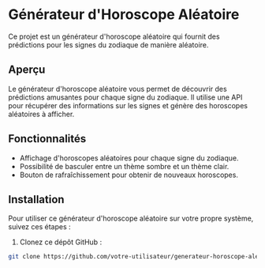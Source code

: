 # Générateur d'Horoscope Aléatoire

Ce projet est un générateur d'horoscope aléatoire qui fournit des prédictions pour les signes du zodiaque de manière aléatoire.

## Aperçu

Le générateur d'horoscope aléatoire vous permet de découvrir des prédictions amusantes pour chaque signe du zodiaque. Il utilise une API pour récupérer des informations sur les signes et génère des horoscopes aléatoires à afficher.

## Fonctionnalités

- Affichage d'horoscopes aléatoires pour chaque signe du zodiaque.
- Possibilité de basculer entre un thème sombre et un thème clair.
- Bouton de rafraîchissement pour obtenir de nouveaux horoscopes.

## Installation

Pour utiliser ce générateur d'horoscope aléatoire sur votre propre système, suivez ces étapes :

1. Clonez ce dépôt GitHub :

```bash
git clone https://github.com/votre-utilisateur/generateur-horoscope-aleatoire.git
